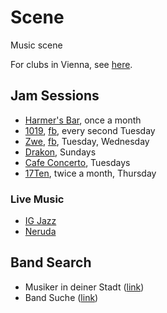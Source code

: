 # Scene

Music scene

For clubs in Vienna, see [here](http://austria.alensiljak.tk/entertainment/music).

## Jam Sessions

- [Harmer's Bar](https://www.facebook.com/groups/755242204543045/), once a month
- [1019](https://www.1019jazzclub.at/), [fb](https://www.facebook.com/1019jazzclub/), every second Tuesday
- [Zwe](http://www.zwe.cc/), [fb](https://www.facebook.com/jazzcafezwe/), Tuesday, Wednesday
- [Drakon](https://www.facebook.com/Drakon-386418171399681/), Sundays
- [Cafe Concerto](http://www.cafeconcerto.at/), Tuesdays
- [17Ten](http://www.17ten.at/termine.html), twice a month, Thursday

### Live Music

- [IG Jazz](http://www.ig-jazz.at/)
- [Neruda](https://www.neruda.at/)

## Band Search

- Musiker in deiner Stadt ([link](https://www.musiker-in-deiner-stadt.at/))
- Band Suche ([link](http://www.bandsuche.at/))
